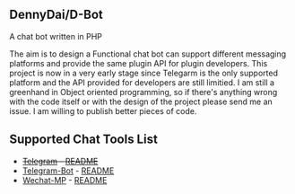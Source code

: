 DennyDai/D-Bot
----------
A  chat bot written in PHP

The aim is to design a Functional chat bot can support different messaging platforms and provide the same plugin API for plugin developers.
This project is now in a very early stage since Telegarm is the only supported platform and the API provided for developers are still limitied.  I am still a greenhand in Object oriented programming, so if there's anything wrong with the code itself or with the design of the project please send me an issue. I am willing to publish better pieces of code.

Supported Chat Tools List
----------
 - ~~[Telegram](https://telegram.org) - [README](#)~~
 - [Telegram-Bot](https://core.telegram.org/bots) - [README](https://github.com/dennydai/D-bot/blob/master/readmes/Telegram-Bot/Telegram-Bot.md)
 - [Wechat-MP](http://www.wechat.com/) - [README](#)